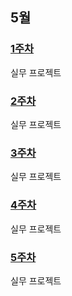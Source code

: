 ## 5월
### [1주차](https://github.com/IM-jihye/TIL/tree/master/2023_05/Week_01)
실무 프로젝트
### [2주차](https://github.com/IM-jihye/TIL/tree/master/2023_05/Week_02)
실무 프로젝트
### [3주차](https://github.com/IM-jihye/TIL/tree/master/2023_05/Week_03)
실무 프로젝트
### [4주차](https://github.com/IM-jihye/TIL/tree/master/2023_05/Week_04)
실무 프로젝트
### [5주차](https://github.com/IM-jihye/TIL/tree/master/2023_05/Week_05)
실무 프로젝트